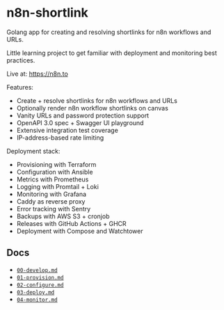 # n8n-shortlink

Golang app for creating and resolving shortlinks for n8n workflows and URLs.

Little learning project to get familiar with deployment and monitoring best practices.

Live at: https://n8n.to

Features:

- Create + resolve shortlinks for n8n workflows and URLs
- Optionally render n8n workflow shortlinks on canvas
- Vanity URLs and password protection support
- OpenAPI 3.0 spec + Swagger UI playground
- Extensive integration test coverage
- IP-address-based rate limiting

Deployment stack:

- Provisioning with Terraform
- Configuration with Ansible
- Metrics with Prometheus
- Logging with Promtail + Loki
- Monitoring with Grafana
- Caddy as reverse proxy
- Error tracking with Sentry
- Backups with AWS S3 + cronjob
- Releases with GitHub Actions + GHCR
- Deployment with Compose and Watchtower

## Docs

- [`00-develop.md`](docs/00-develop.md)
- [`01-provision.md`](docs/01-provision.md)
- [`02-configure.md`](docs/02-configure.md)
- [`03-deploy.md`](docs/03-deploy.md)
- [`04-monitor.md`](docs/04-monitor.md)
